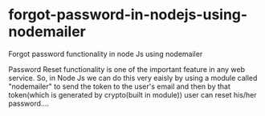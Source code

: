 # forgot-password-in-nodejs-using-nodemailer
Forgot password functionality in node Js using nodemailer
<p>
Password Reset functionality is one of the important feature in any web service. So, in Node Js we can do this very eaisly by using a module called "nodemailer" to send the token 
to the user's email and then by that token(which is generated by crypto(built in module)) user can reset his/her password....
</p>
